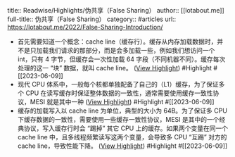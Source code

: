 title:: Readwise/Highlights/伪共享（False Sharing）
author:: [[lotabout.me]]
full-title:: 伪共享（False Sharing）
category:: #articles
url:: https://lotabout.me/2022/False-Sharing-Introduction/
- 首先需要知道一个概念：cache line（缓存行）。缓存从内存加载数据时，并不是只加载我们请求的那部分，而是会多加载一些，例如我们想访问一个 int，只有 4 字节，但缓存会一次性加载 64 字段（不同机器不同）。缓存每次处理的这一 “块” 数据，就叫 cache line。 ([View Highlight](https://read.readwise.io/read/01h2fdbtq3gj5grvbd555fmy4c)) #Highlight #[[2023-06-09]]
- 现代 CPU 体系中，一般每个核都单独配备了自己的（L1）缓存，为了保证多个 CPU 在读写缓存时保证整体数据的一致性，通常需要使用缓存一致性协议，MESI 就是其中一种 ([View Highlight](https://read.readwise.io/read/01h2fdc3h9qetgbdmk4ejpnavk)) #Highlight #[[2023-06-09]]
- 缓存的加载写入以 cache line 为单位，典型的大小为 64B。为了保证多 CPU 下缓存数据的一致性，需要使用一些缓存一致性协议，MESI 是其中的一个经典协议，写入缓存行时会 “踢掉” 其它 CPU 上的缓存。如果两个变量在同一个 cache line 中，且多线程频繁读写这两个变量，会导致多 CPU “互踢” 对方的 cache line，导致性能下降。 ([View Highlight](https://read.readwise.io/read/01h2fdd2vxkgxn363hts0tjbc1)) #Highlight #[[2023-06-09]]